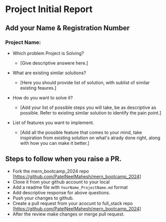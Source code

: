 # Project Initial Report

## Add your Name & Registration Number

### Project Name:

- Which problem Project is Solving?

  - [Give descriptive answere here.]

- What are existing similar solutions?

  - [Here you should provide list of solution, with sublist of similar existing feaures.]

- How do you want to solve it?

  - [Add your list of possible steps you will take, be as descriptive as possible. Refer to existing similar solution to identify the pain point.]

- List of features you want to implement.
  - [Add all the possible feature that comes to your mind, take inspiration from existing solution on what's alrady done right, along with how you can make it better.]

## Steps to follow when you raise a PR.

- Fork the mern_bootcamp_2024 repo [https://github.com/PatelNeelMahesh/mern_bootcamp_2024]
- Clone it from your github account to your local
- Add a readme file with `YourName_ProjectName.md` format
- Add descriptive response for above questions.
- Push your changes to github.
- Create a pull request from your acocunt to full_stack repo [https://github.com/PatelNeelMahesh/mern_bootcamp_2024]
- After the review make changes or merge pull request.
